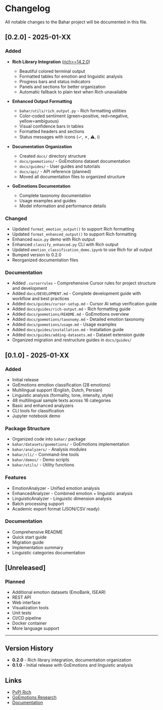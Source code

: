 # Changelog

All notable changes to the Bahar project will be documented in this file.

## [0.2.0] - 2025-01-XX

### Added
- **Rich Library Integration** ([rich>=14.2.0](https://pypi.org/project/rich/))
  - Beautiful colored terminal output
  - Formatted tables for emotion and linguistic analysis
  - Progress bars and status indicators
  - Panels and sections for better organization
  - Automatic fallback to plain text when Rich unavailable

- **Enhanced Output Formatting**
  - `bahar/utils/rich_output.py` - Rich formatting utilities
  - Color-coded sentiment (green=positive, red=negative, yellow=ambiguous)
  - Visual confidence bars in tables
  - Formatted headers and sections
  - Status messages with icons (✓, ✗, ⚠, ℹ)

- **Documentation Organization**
  - Created `docs/` directory structure
  - `docs/goemotions/` - GoEmotions dataset documentation
  - `docs/guides/` - User guides and tutorials
  - `docs/api/` - API reference (planned)
  - Moved all documentation files to organized structure

- **GoEmotions Documentation**
  - Complete taxonomy documentation
  - Usage examples and guides
  - Model information and performance details

### Changed
- Updated `format_emotion_output()` to support Rich formatting
- Updated `format_enhanced_output()` to support Rich formatting
- Enhanced `main.py` demo with Rich output
- Enhanced `classify_enhanced.py` CLI with Rich output
- Updated `emotion_classification_demo.ipynb` to use Rich for all output
- Bumped version to 0.2.0
- Reorganized documentation files

### Documentation
- Added `.cursorrules` - Comprehensive Cursor rules for project structure and development
- Added `docs/DEVELOPMENT.md` - Complete development guide with workflow and best practices
- Added `docs/guides/cursor-setup.md` - Cursor AI setup verification guide
- Added `docs/guides/rich-output.md` - Rich formatting guide
- Added `docs/goemotions/README.md` - GoEmotions overview
- Added `docs/goemotions/taxonomy.md` - Detailed emotion taxonomy
- Added `docs/goemotions/usage.md` - Usage examples
- Added `docs/guides/installation.md` - Installation guide
- Added `docs/guides/adding-datasets.md` - Dataset extension guide
- Organized migration and restructure guides in `docs/guides/`

## [0.1.0] - 2025-01-XX

### Added
- Initial release
- GoEmotions emotion classification (28 emotions)
- Multilingual support (English, Dutch, Persian)
- Linguistic analysis (formality, tone, intensity, style)
- 48 multilingual sample texts across 16 categories
- Basic and enhanced analyzers
- CLI tools for classification
- Jupyter notebook demo

### Package Structure
- Organized code into `bahar/` package
- `bahar/datasets/goemotions/` - GoEmotions implementation
- `bahar/analyzers/` - Analysis modules
- `bahar/cli/` - Command-line tools
- `bahar/demos/` - Demo scripts
- `bahar/utils/` - Utility functions

### Features
- EmotionAnalyzer - Unified emotion analysis
- EnhancedAnalyzer - Combined emotion + linguistic analysis
- LinguisticAnalyzer - Linguistic dimension analysis
- Batch processing support
- Academic export format (JSON/CSV ready)

### Documentation
- Comprehensive README
- Quick start guide
- Migration guide
- Implementation summary
- Linguistic categories documentation

## [Unreleased]

### Planned
- Additional emotion datasets (EmoBank, ISEAR)
- REST API
- Web interface
- Visualization tools
- Unit tests
- CI/CD pipeline
- Docker container
- More language support

---

## Version History

- **0.2.0** - Rich library integration, documentation organization
- **0.1.0** - Initial release with GoEmotions and linguistic analysis

## Links

- [PyPI Rich](https://pypi.org/project/rich/)
- [GoEmotions Research](https://research.google/blog/goemotions-a-dataset-for-fine-grained-emotion-classification/)
- [Documentation](docs/README.md)

